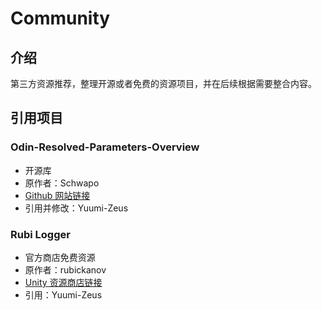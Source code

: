 # Community

## 介绍

第三方资源推荐，整理开源或者免费的资源项目，并在后续根据需要整合内容。

## 引用项目

### Odin-Resolved-Parameters-Overview

- 开源库
- 原作者：Schwapo
- [Github 网站链接](https://github.com/Schwapo/Odin-Resolved-Parameters-Overview)
- 引用并修改：Yuumi-Zeus

### Rubi Logger

- 官方商店免费资源
- 原作者：rubickanov
- [ Unity 资源商店链接](https://assetstore.unity.com/packages/tools/utilities/rubi-logger-279955)
- 引用：Yuumi-Zeus


